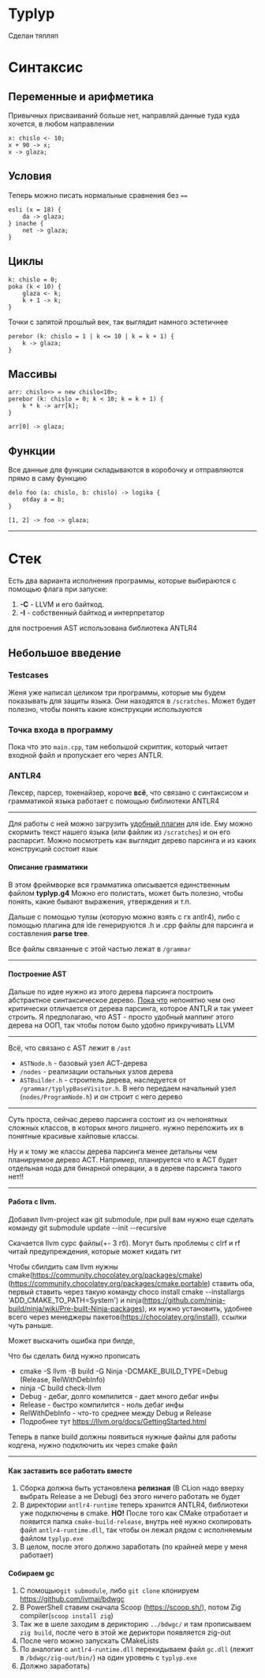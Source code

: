 # Typlyp
Сделан тяпляп

# Синтаксис
## Переменные и арифметика
Привычных присваиваний больше нет, направляй данные туда куда хочется, в любом направлении
```
x: chislo <- 10;
x + 90 -> x;
x -> glaza;
```

## Условия
Теперь можно писать нормальные сравнения без `==`
```
esli (x = 18) {
    da -> glaza;
} inache {
    net -> glaza;
}
```
## Циклы
```
k: chislo = 0;
poka (k < 10) {
    glaza <- k;
    k + 1 -> k;
}
```

Точки с запятой прошлый век, так выглядит намного эстетичнее
```
perebor (k: chislo = 1 | k <= 10 | k = k + 1) {
    k -> glaza;
}
```

## Массивы

```
arr: chislo<> = new chislo<10>;
perebor (k: chislo = 0; k < 10; k = k + 1) {
    k * k -> arr[k];
}

arr[0] -> glaza;
```

## Функции
Все данные для функции складываются в коробочку и отправляются прямо в саму функцию
```
delo foo (a: chislo, b: chislo) -> logika {
    otday a = b;
}

[1, 2] -> foo -> glaza;
```

---

# Стек
Есть два варианта исполнения программы, которые выбираются с помощью флага при запуске:
1. **-С** - LLVM и его байткод.
2. **-I** - собственный байткод и интерпретатор

для построения AST использована библиотека ANTLR4

## Небольшое введение
### Testcases
Женя уже написал целиком три программы, которые мы будем показывать для защиты языка.
Они находятся в `/scratches`. Может будет полезно, чтобы понять какие 
конструкции используются

### Точка входа в программу
Пока что это `main.cpp`, там небольшой скриптик, который читает входной файл
и пропускает его через ANTLR.

### ANTLR4
Лексер, парсер, токенайзер, короче **всё**, что связано с синтаксисом и грамматикой языка
работает с помощью библиотеки ANTLR4

---

Для работы с ней можно загрузить [удобный плагин](https://plugins.jetbrains.com/plugin/7358-antlr-v4)
для ide. Ему можно скормить текст нашего языка (или файлик из `/scratches`) и он его
распарсит. Можно посмотреть как выглядит дерево парсинга и из каких
конструкций состоит язык
#### Описание грамматики
В этом фреймворке вся грамматика описывается единственным файлом **typlyp.g4**
Можно его полистать, может быть полезно, чтобы понять, какие бывают выражения,
утверждения и т.п.

Дальше с помощью тулзы (которую можно взять с гх antlr4), либо с помощью плагина для
ide генерируются .h и .cpp файлы для парсинга и составления **parse tree**.

Все файлы связанные с этой частью лежат в `/grammar`

---

#### Построение AST
Дальше по идее нужно из этого дерева парсинга построить абстрактное синтаксическое дерево.
<u>Пока что</u> непонятно чем оно критически отличается от дерева парсинга, которое
ANTLR и так умеет строить. Я предполагаю, что AST - просто удобный маппинг этого дерева
на ООП, так чтобы потом было удобно прикручивать LLVM

---
Всё, что связано с AST лежит в `/ast`
- `ASTNode.h` - базовый узел АСТ-дерева
- `/nodes` - реализации остальных узлов дерева
- `ASTBuilder.h` - строитель дерева, наследуется от `/grammar/typlypBaseVisitor.h`. В него
передаем начальный узел (`nodes/ProgramNode.h`) и он строит с него дерево
---
Суть проста, сейчас дерево парсинга состоит из оч непонятных сложных классов, в которых
много лишнего. нужно переложить их в понятные красивые хайповые классы.

Ну и к тому же классы дерева парсинга менее детальны чем планируемое дерево АСТ.
Например, планируется что в АСТ будет отдельная нода для бинарной операции, а в дереве
парсинга такого нет!!

---

#### Работа с llvm.

Добавил llvm-project как git submodule, при pull вам нужно еще сделать команду git submodule update --init --recursive 

Скачается llvm сурс файлы(+- 3 гб). Могут быть проблемы с clrf и rf читай предупреждения, которые может кидать гит

Чтобы сбилдить сам llvm нужны cmake(https://community.chocolatey.org/packages/cmake)
(https://community.chocolatey.org/packages/cmake.portable) ставить оба, первый ставить через такую команду choco install cmake --installargs 'ADD_CMAKE_TO_PATH=System')
и ninja(https://github.com/ninja-build/ninja/wiki/Pre-built-Ninja-packages),
их нужно установить, удобнее всего через менеджеры пакетов(https://chocolatey.org/install), ссылки чуть раньше. 

Может выскачить ошибка при билде, 

Что бы сделать билд нужно прописать
- cmake -S llvm -B build -G Ninja -DCMAKE_BUILD_TYPE=Debug (Release, RelWithDebInfo)
- ninja -C build check-llvm
- Debug - дебаг, долго компилится - дает много дебаг инфы
- Release - быстро компилится - ноль дебаг инфы
- RelWithDebInfo - что-то среднее между Debug и Release
- Подробнее тут https://llvm.org/docs/GettingStarted.html

Теперь в папке build должны появиться нужные файлы для работы кодгена, нужно подключить их через cmake файл

---

#### Как заставить все работать вместе
1. Сборка должна быть установлена **релизная** (В CLion надо вверху выбрать Release а не Debug)
без этого ничего работать не будет
2. В директории `antlr4-runtime` теперь хранится ANTLR4, библиотеки уже подключены в cmake.
**НО!** После того как CMake отработает и появится папка `cmake-build-release`, внутрь
неё нужно скопировать файл `antlr4-runtime.dll`, так чтобы он лежал рядом с исполняемым файлом `typlyp.exe`
3. В целом, после этого должно заработать (по крайней мере у меня работает)

#### Собираем gc
1. С помощью``git submodule``, либо ``git clone`` клонируем https://github.com/ivmai/bdwgc
2. В PowerShell ставим сначала Scoop (https://scoop.sh/), потом Zig compiler(``scoop install zig``)
3. Так же в шеле заходим в дерикторию ``../bdwgc/`` и там прописываем ``zig build``, после чего в этой же дериктори появляется zig-out
4. После чего можно запускать CMakeLists
5. По аналогии с `antlr4-runtime.dll` перекидываем файл ``gc.dll`` (лежит в ``/bdwgc/zig-out/bin/``) на один уровень с `typlyp.exe`
6. Должно заработать)

